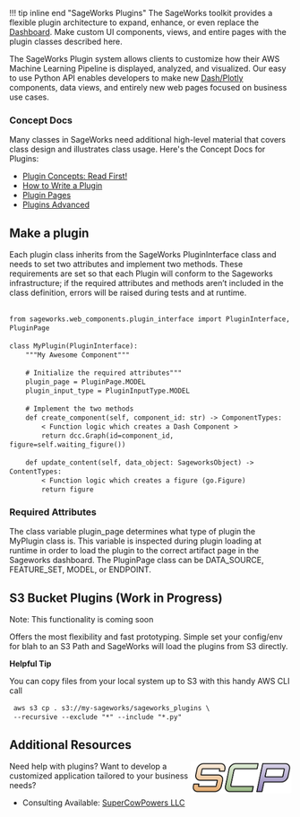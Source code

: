 !!! tip inline end "SageWorks Plugins"
    The SageWorks toolkit provides a flexible plugin architecture to expand, enhance, or even replace the [Dashboard](../aws_setup/dashboard_stack.md). Make custom UI components, views, and entire pages with the plugin classes described here.

The SageWorks Plugin system allows clients to customize how their AWS Machine Learning Pipeline is displayed, analyzed, and visualized. Our easy to use Python API enables developers to make new [Dash/Plotly](https://plotly.com/) components, data views, and entirely new web pages focused on business use cases.

### Concept Docs
Many classes in SageWorks need additional high-level material that covers class design and illustrates class usage. Here's the Concept Docs for Plugins:

- [Plugin Concepts: Read First!](https://docs.google.com/presentation/d/1RjpMmJW1i9auPztn2xXYmYKXsZjsnG7vVaCQQ4FLIMM/edit?usp=sharing)
- [How to Write a Plugin]( https://docs.google.com/presentation/d/1S_-XapmyTsXIkO6od9AVkTbEU2nqS-mEZwFrtUucUME/edit?usp=sharing) 
- [Plugin Pages](https://docs.google.com/presentation/d/1Yp4ka8DGPdRs8WfsAAUTnc0SHzkkcdJY2TABKxD_CPo/edit?usp=sharing)
- [Plugins Advanced](https://docs.google.com/presentation/d/1sByTnZa24lY6d4INRMm7OHmQndIZmLbTxOyTeAJol20/edit?usp=sharing)

## Make a plugin

Each plugin class inherits from the SageWorks PluginInterface class and needs to set two attributes and implement two methods. These requirements are set so that each Plugin will conform to the Sageworks infrastructure; if the required attributes and methods aren’t included in the class definition, errors will be raised during tests and at runtime.

```

from sageworks.web_components.plugin_interface import PluginInterface, PluginPage

class MyPlugin(PluginInterface):
    """My Awesome Component"""

    # Initialize the required attributes"""
    plugin_page = PluginPage.MODEL
    plugin_input_type = PluginInputType.MODEL
    
    # Implement the two methods
    def create_component(self, component_id: str) -> ComponentTypes:
        < Function logic which creates a Dash Component >
        return dcc.Graph(id=component_id, figure=self.waiting_figure())

    def update_content(self, data_object: SageworksObject) -> ContentTypes:
        < Function logic which creates a figure (go.Figure) 
        return figure
```
  



### Required Attributes

The class variable plugin\_page determines what type of plugin the MyPlugin class is. This variable is inspected during plugin loading at runtime in order to load the plugin to the correct artifact page in the Sageworks dashboard. The PluginPage class can be DATA_SOURCE, FEATURE\_SET, MODEL, or ENDPOINT.

## S3 Bucket Plugins (Work in Progress)
Note: This functionality is coming soon

Offers the most flexibility and fast prototyping. Simple set your config/env for  blah to an S3 Path and SageWorks will load the plugins from S3 directly.

**Helpful Tip**

You can copy files from your local system up to S3 with this handy AWS CLI call

```
 aws s3 cp . s3://my-sageworks/sageworks_plugins \
 --recursive --exclude "*" --include "*.py"
```
 

## Additional Resources

<img align="right" src="../images/scp.png" width="180">

Need help with plugins? Want to develop a customized application tailored to your business needs?

- Consulting Available: [SuperCowPowers LLC](https://www.supercowpowers.com)
